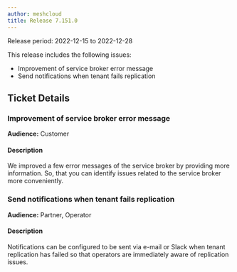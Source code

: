 ```yaml
---
author: meshcloud
title: Release 7.151.0
---
```


Release period: 2022-12-15 to 2022-12-28

This release includes the following issues:
* Improvement of service broker error message
* Send notifications when tenant fails replication
<!--truncate-->

## Ticket Details
### Improvement of service broker error message
**Audience:** Customer


#### Description
We improved a few error messages of the service broker by providing more information. So, that you can identify issues related to the service broker more conveniently.

### Send notifications when tenant fails replication
**Audience:** Partner, Operator


#### Description
Notifications can be configured to be sent via e-mail or Slack when tenant
replication has failed so that operators are immediately aware of replication issues.

